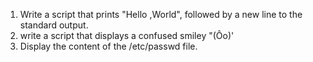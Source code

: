 1. Write a script that prints "Hello ,World", followed by a new line to the standard output.
2. write a script that displays a confused smiley "(Ôo)'
3. Display the content of the /etc/passwd file.
